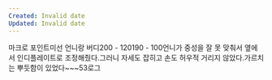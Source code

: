 ```yaml
---
Created: Invalid date
Updated: Invalid date
---
```

마크로 포인트미선 언니랑 버디200 - 120190 - 100언니가 중성을 잘 못 맞춰서 옆에서 인디플레이트로 조정해줬다.그러니 자세도 잡히고 손도 허우적 거리지 않았다.가르치는 뿌듯함이 있었다~~~53로그